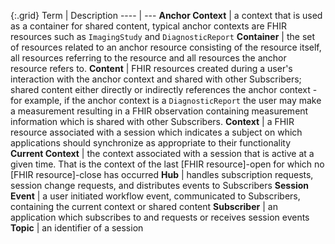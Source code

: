 
{:.grid}
Term | Description
---- | ---
**Anchor Context** | a context that is used as a container for shared content, typical anchor contexts are FHIR resources such as `ImagingStudy` and `DiagnosticReport`
**Container** | the set of resources related to an anchor resource consisting of the resource itself, all resources referring to the resource and all resources the anchor resource refers to.
**Content** | FHIR resources created during a user's interaction with the anchor context and shared with other Subscribers; shared content either directly or indirectly references the anchor context - for example, if the anchor context is a `DiagnosticReport` the user may make a measurement resulting in a FHIR observation containing measurement information which is shared with other Subscribers.
**Context** | a FHIR resource associated with a session which indicates a subject on which applications should synchronize as appropriate to their functionality
**Current Context** | the context associated with a session that is active at a given time.  That is the context of the last [FHIR resource]-open for which no [FHIR resource]-close has occurred
**Hub** | handles subscription requests, session change requests, and distributes events to Subscribers
**Session Event** | a user initiated workflow event, communicated to Subscribers, containing the current context or shared content
**Subscriber** | an application which subscribes to and requests or receives session events
**Topic** | an identifier of a session
